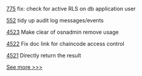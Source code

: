 
[775](https://github.com/hyperledger-labs/open-enterprise-agent/pull/775) fix: check for active RLS on db application user

[552](https://github.com/hyperledger-labs/fabric-operations-console/pull/552) tidy up audit log messages/events

[4523](https://github.com/hyperledger/fabric/pull/4523) Make clear of osnadmin remove usage

[4522](https://github.com/hyperledger/fabric/pull/4522) Fix doc link for chaincode access control

[4521](https://github.com/hyperledger/fabric/pull/4521) Directly return the result


[See more >>>](https://start-here.hyperledger.org/pull-requests)
